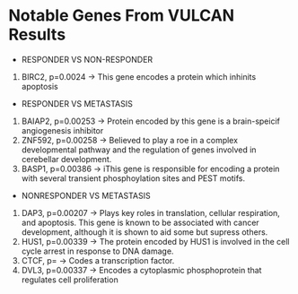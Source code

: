 # Notable Genes From VULCAN Results

- RESPONDER VS NON-RESPONDER
1. BIRC2, p=0.0024
    -> This gene encodes a protein which inhinits apoptosis

- RESPONDER VS METASTASIS
1. BAIAP2, p=0.00253
    -> Protein encoded by this gene is a brain-speicif angiogenesis inhibitor
2. ZNF592, p=0.00258
    -> Believed to play a roe in a complex developmental pathway and the regulation of genes involved in cerebellar development.
3. BASP1, p=0.00386
    -> iThis gene is responsible for encoding a protein with several transient phosphoylation sites and PEST motifs. 

- NONRESPONDER VS METASTASIS
1. DAP3, p=0.00207
    -> Plays key roles in translation, cellular respiration, and apoptosis. This gene is known to be associated with cancer development, although it is shown to aid some but supress others.
2. HUS1, p=0.00339
    -> The protein encoded by HUS1 is involved in the cell cycle arrest in response to DNA damage.
3. CTCF, p=
    -> Codes a transcription factor. 
4. DVL3, p=0.00337
    -> Encodes a cytoplasmic phosphoprotein that regulates cell proliferation
